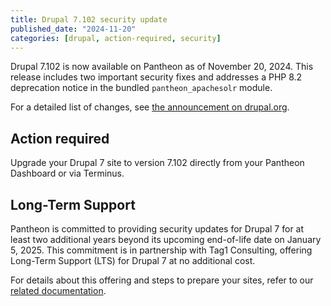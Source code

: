 ```yaml
---
title: Drupal 7.102 security update
published_date: "2024-11-20"
categories: [drupal, action-required, security]
---
```


Drupal 7.102 is now available on Pantheon as of November 20, 2024. This release includes two important security fixes and addresses a PHP 8.2 deprecation notice in the bundled `pantheon_apachesolr` module.

For a detailed list of changes, see [the announcement on drupal.org](https://www.drupal.org/project/drupal/releases/7.102).

## Action required

Upgrade your Drupal 7 site to version 7.102 directly from your Pantheon Dashboard or via Terminus.

## Long-Term Support

Pantheon is committed to providing security updates for Drupal 7 for at least two additional years beyond its upcoming end-of-life date on January 5, 2025. This commitment is in partnership with Tag1 Consulting, offering Long-Term Support (LTS) for Drupal 7 at no additional cost.

For details about this offering and steps to prepare your sites, refer to our [related documentation](/supported-drupal/#drupal-7-long-term-support).

